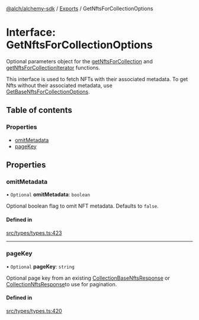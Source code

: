 [@alch/alchemy-sdk](../README.md) / [Exports](../modules.md) / GetNftsForCollectionOptions

# Interface: GetNftsForCollectionOptions

Optional parameters object for the [getNftsForCollection](../modules.md#getnftsforcollection) and
[getNftsForCollectionIterator](../modules.md#getnftsforcollectioniterator) functions.

This interface is used to fetch NFTs with their associated metadata. To get
Nfts without their associated metadata, use [GetBaseNftsForCollectionOptions](GetBaseNftsForCollectionOptions.md).

## Table of contents

### Properties

- [omitMetadata](GetNftsForCollectionOptions.md#omitmetadata)
- [pageKey](GetNftsForCollectionOptions.md#pagekey)

## Properties

### omitMetadata

• `Optional` **omitMetadata**: `boolean`

Optional boolean flag to omit NFT metadata. Defaults to `false`.

#### Defined in

[src/types/types.ts:423](https://github.com/alchemyplatform/alchemy-sdk-js/blob/9fe1224/src/types/types.ts#L423)

___

### pageKey

• `Optional` **pageKey**: `string`

Optional page key from an existing [CollectionBaseNftsResponse](CollectionBaseNftsResponse.md) or
[CollectionNftsResponse](CollectionNftsResponse.md)to use for pagination.

#### Defined in

[src/types/types.ts:420](https://github.com/alchemyplatform/alchemy-sdk-js/blob/9fe1224/src/types/types.ts#L420)
